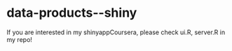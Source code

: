 # data-products--shiny
If you are interested in my shinyappCoursera, please check ui.R, server.R in my repo!
